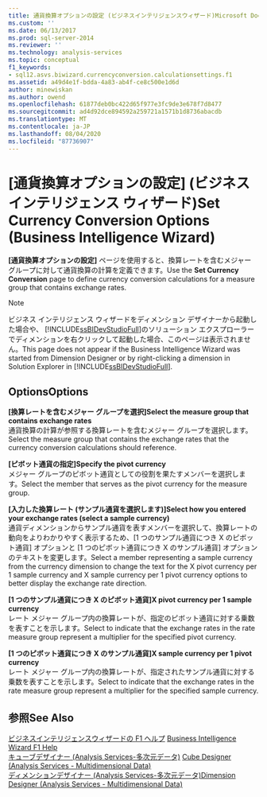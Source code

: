```yaml
---
title: 通貨換算オプションの設定 (ビジネスインテリジェンスウィザード)Microsoft Docs
ms.custom: ''
ms.date: 06/13/2017
ms.prod: sql-server-2014
ms.reviewer: ''
ms.technology: analysis-services
ms.topic: conceptual
f1_keywords:
- sql12.asvs.biwizard.currencyconversion.calculationsettings.f1
ms.assetid: a49d4e1f-bdda-4a83-ab4f-ce8c500e1d6d
author: minewiskan
ms.author: owend
ms.openlocfilehash: 61877deb0bc422d65f977e3fc9de3e678f7d8477
ms.sourcegitcommit: ad4d92dce894592a259721a1571b1d8736abacdb
ms.translationtype: MT
ms.contentlocale: ja-JP
ms.lasthandoff: 08/04/2020
ms.locfileid: "87736907"
---
```

# <a name="set-currency-conversion-options-business-intelligence-wizard"></a><span data-ttu-id="3f6fe-102">[通貨換算オプションの設定] (ビジネス インテリジェンス ウィザード)</span><span class="sxs-lookup"><span data-stu-id="3f6fe-102">Set Currency Conversion Options (Business Intelligence Wizard)</span></span>
  <span data-ttu-id="3f6fe-103">**[通貨換算オプションの設定]** ページを使用すると、換算レートを含むメジャー グループに対して通貨換算の計算を定義できます。</span><span class="sxs-lookup"><span data-stu-id="3f6fe-103">Use the **Set Currency Conversion** page to define currency conversion calculations for a measure group that contains exchange rates.</span></span>  
  
> [!NOTE]  
>  <span data-ttu-id="3f6fe-104">ビジネス インテリジェンス ウィザードをディメンション デザイナーから起動した場合や、 [!INCLUDE[ssBIDevStudioFull](../includes/ssbidevstudiofull-md.md)]のソリューション エクスプローラーでディメンションを右クリックして起動した場合、このページは表示されません。</span><span class="sxs-lookup"><span data-stu-id="3f6fe-104">This page does not appear if the Business Intelligence Wizard was started from Dimension Designer or by right-clicking a dimension in Solution Explorer in [!INCLUDE[ssBIDevStudioFull](../includes/ssbidevstudiofull-md.md)].</span></span>  
  
## <a name="options"></a><span data-ttu-id="3f6fe-105">Options</span><span class="sxs-lookup"><span data-stu-id="3f6fe-105">Options</span></span>  
 <span data-ttu-id="3f6fe-106">**[換算レートを含むメジャー グループを選択]**</span><span class="sxs-lookup"><span data-stu-id="3f6fe-106">**Select the measure group that contains exchange rates**</span></span>  
 <span data-ttu-id="3f6fe-107">通貨換算の計算が参照する換算レートを含むメジャー グループを選択します。</span><span class="sxs-lookup"><span data-stu-id="3f6fe-107">Select the measure group that contains the exchange rates that the currency conversion calculations should reference.</span></span>  
  
 <span data-ttu-id="3f6fe-108">**[ピボット通貨の指定]**</span><span class="sxs-lookup"><span data-stu-id="3f6fe-108">**Specify the pivot currency**</span></span>  
 <span data-ttu-id="3f6fe-109">メジャー グループのピボット通貨としての役割を果たすメンバーを選択します。</span><span class="sxs-lookup"><span data-stu-id="3f6fe-109">Select the member that serves as the pivot currency for the measure group.</span></span>  
  
 <span data-ttu-id="3f6fe-110">**[入力した換算レート (サンプル通貨を選択します)]**</span><span class="sxs-lookup"><span data-stu-id="3f6fe-110">**Select how you entered your exchange rates (select a sample currency)**</span></span>  
 <span data-ttu-id="3f6fe-111">通貨ディメンションからサンプル通貨を表すメンバーを選択して、換算レートの動向をよりわかりやすく表示するため、[1 つのサンプル通貨につき X のピボット通貨] オプションと [1 つのピボット通貨につき X のサンプル通貨] オプションのテキストを変更します。</span><span class="sxs-lookup"><span data-stu-id="3f6fe-111">Select a member representing a sample currency from the currency dimension to change the text for the X pivot currency per 1 sample currency and X sample currency per 1 pivot currency options to better display the exchange rate direction.</span></span>  
  
 <span data-ttu-id="3f6fe-112">**[1 つのサンプル通貨につき X のピボット通貨]**</span><span class="sxs-lookup"><span data-stu-id="3f6fe-112">**X pivot currency per 1 sample currency**</span></span>  
 <span data-ttu-id="3f6fe-113">レート メジャー グループ内の換算レートが、指定のピボット通貨に対する乗数を表すことを示します。</span><span class="sxs-lookup"><span data-stu-id="3f6fe-113">Select to indicate that the exchange rates in the rate measure group represent a multiplier for the specified pivot currency.</span></span>  
  
 <span data-ttu-id="3f6fe-114">**[1 つのピボット通貨につき X のサンプル通貨]**</span><span class="sxs-lookup"><span data-stu-id="3f6fe-114">**X sample currency per 1 pivot currency**</span></span>  
 <span data-ttu-id="3f6fe-115">レート メジャー グループ内の換算レートが、指定されたサンプル通貨に対する乗数を表すことを示します。</span><span class="sxs-lookup"><span data-stu-id="3f6fe-115">Select to indicate that the exchange rates in the rate measure group represent a multiplier for the specified sample currency.</span></span>  
  
## <a name="see-also"></a><span data-ttu-id="3f6fe-116">参照</span><span class="sxs-lookup"><span data-stu-id="3f6fe-116">See Also</span></span>  
 <span data-ttu-id="3f6fe-117">[ビジネスインテリジェンスウィザードの F1 ヘルプ](business-intelligence-wizard-f1-help.md) </span><span class="sxs-lookup"><span data-stu-id="3f6fe-117">[Business Intelligence Wizard F1 Help](business-intelligence-wizard-f1-help.md) </span></span>  
 <span data-ttu-id="3f6fe-118">[キューブデザイナー &#40;Analysis Services-多次元データ&#41;](cube-designer-analysis-services-multidimensional-data.md) </span><span class="sxs-lookup"><span data-stu-id="3f6fe-118">[Cube Designer &#40;Analysis Services - Multidimensional Data&#41;](cube-designer-analysis-services-multidimensional-data.md) </span></span>  
 [<span data-ttu-id="3f6fe-119">ディメンションデザイナー &#40;Analysis Services-多次元データ&#41;</span><span class="sxs-lookup"><span data-stu-id="3f6fe-119">Dimension Designer &#40;Analysis Services - Multidimensional Data&#41;</span></span>](dimension-designer-analysis-services-multidimensional-data.md)  
  
  

